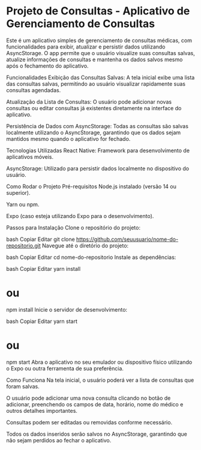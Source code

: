 <h1>Projeto de Consultas - Aplicativo de Gerenciamento de Consultas</h1>
Este é um aplicativo simples de gerenciamento de consultas médicas, com funcionalidades para exibir, atualizar e persistir dados utilizando AsyncStorage. O app permite que o usuário visualize suas consultas salvas, atualize informações de consultas e mantenha os dados salvos mesmo após o fechamento do aplicativo.

Funcionalidades
Exibição das Consultas Salvas: A tela inicial exibe uma lista das consultas salvas, permitindo ao usuário visualizar rapidamente suas consultas agendadas.

Atualização da Lista de Consultas: O usuário pode adicionar novas consultas ou editar consultas já existentes diretamente na interface do aplicativo.

Persistência de Dados com AsyncStorage: Todas as consultas são salvas localmente utilizando o AsyncStorage, garantindo que os dados sejam mantidos mesmo quando o aplicativo for fechado.

Tecnologias Utilizadas
React Native: Framework para desenvolvimento de aplicativos móveis.

AsyncStorage: Utilizado para persistir dados localmente no dispositivo do usuário.

Como Rodar o Projeto
Pré-requisitos
Node.js instalado (versão 14 ou superior).

Yarn ou npm.

Expo (caso esteja utilizando Expo para o desenvolvimento).

Passos para Instalação
Clone o repositório do projeto:

bash
Copiar
Editar
git clone https://github.com/seuusuario/nome-do-repositorio.git
Navegue até o diretório do projeto:

bash
Copiar
Editar
cd nome-do-repositorio
Instale as dependências:

bash
Copiar
Editar
yarn install
# ou
npm install
Inicie o servidor de desenvolvimento:

bash
Copiar
Editar
yarn start
# ou
npm start
Abra o aplicativo no seu emulador ou dispositivo físico utilizando o Expo ou outra ferramenta de sua preferência.

Como Funciona
Na tela inicial, o usuário poderá ver a lista de consultas que foram salvas.

O usuário pode adicionar uma nova consulta clicando no botão de adicionar, preenchendo os campos de data, horário, nome do médico e outros detalhes importantes.

Consultas podem ser editadas ou removidas conforme necessário.

Todos os dados inseridos serão salvos no AsyncStorage, garantindo que não sejam perdidos ao fechar o aplicativo.

